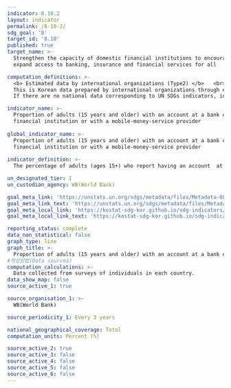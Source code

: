 ```yaml
---
indicator: 8.10.2
layout: indicator
permalink: /8-10-2/
sdg_goal: '8'
target_id: '8.10'
published: true
target_name: >-
  Strengthen the capacity of domestic financial institutions to encourage and
  expand access to banking, insurance and financial services for all

computation_definitions: >-
  <b> Estimated data by international organizations (Type2) </b>   <br>
  This is Korean data prepared by international organizations through estimation and modeling. <br>
  If there are no national data corresponding to UN SDGs indicators, international data are available for monitoring.

indicator_name: >-
  Proportion of adults (15 years and older) with an account at a bank or other
  financial institution or with a mobile-money-service provider
  
global_indicator_name: >-
  Proportion of adults (15 years and older) with an account at a bank or other
  financial institution or with a mobile-money-service provider
  
indicator_definition: >-
  The percentage of adults (ages 15+) who report having an account  at a bank or another type of financial institution or personally using a mobile money service  

un_designated_tier: I
un_custodian_agency: WB(World Bank)

goal_meta_link: 'https://unstats.un.org/sdgs/metadata/files/Metadata-08-10-02.pdf'
goal_meta_link_text: 'https://unstats.un.org/sdgs/metadata/files/Metadata-08-10-02.pdf'
goal_meta_local_link: 'https://kostat-sdg-kor.github.io/sdg-indicators/public/data/Metadata-08-10-02_ENG.pdf'
goal_meta_local_link_text: 'https://kostat-sdg-kor.github.io/sdg-indicators/public/data/Metadata-08-10-02_ENG.pdf'

reporting_status: complete
data_non_statistical: false
graph_type: line
graph_title: >-
  Proportion of adults (15 years and older) with an account at a bank or other financial institution or with a mobile-money-service provider
#작성방법(Data sources)
computation_calculations: >-
  Data collected from surveys of individuals in each country. 
data_show_map: false
source_active_1: true

source_organisation_1: >- 
  WB(World Bank)

source_periodicity_1: Every 3 years

national_geographical_coverage: Total
computation_units: Percent (%)

source_active_2: true
source_active_3: false
source_active_4: false
source_active_5: false
source_active_6: false
---
```

